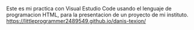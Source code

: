 Este es mi practica con Visual Estudio Code usando el lenguaje de programacion HTML, para la presentacion de un proyecto de mi instituto.
https://littleprogrammer2489549.github.io/danis-texion/
